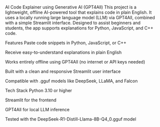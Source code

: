 AI Code Explainer using Generative AI (GPT4All)
This project is a lightweight, offline AI-powered tool that explains code in plain English. It uses a locally running large language model (LLM) via GPT4All, combined with a simple Streamlit interface. Designed to assist beginners and students, the app supports explanations for Python, JavaScript, and C++ code.

Features
Paste code snippets in Python, JavaScript, or C++

Receive easy-to-understand explanations in plain English

Works entirely offline using GPT4All (no internet or API keys needed)

Built with a clean and responsive Streamlit user interface

Compatible with .gguf models like DeepSeek, LLaMA, and Falcon

Tech Stack
Python 3.10 or higher

Streamlit for the frontend

GPT4All for local LLM inference

Tested with the DeepSeek-R1-Distill-Llama-8B-Q4_0.gguf model
